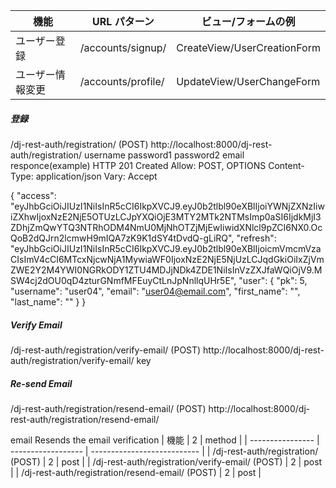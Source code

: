 
| 機能             | URL パターン       | ビュー/フォームの例         |
| ---------------- | ------------------ | --------------------------- |
| ユーザー登録     | /accounts/signup/  | CreateView/UserCreationForm |
| ユーザー情報変更 | /accounts/profile/ | UpdateView/UserChangeForm   |

##### 登録
/dj-rest-auth/registration/ (POST)
http://localhost:8000/dj-rest-auth/registration/
username
password1
password2
email
responce(example)
HTTP 201 Created
Allow: POST, OPTIONS
Content-Type: application/json
Vary: Accept

{
    "access": "eyJhbGciOiJIUzI1NiIsInR5cCI6IkpXVCJ9.eyJ0b2tlbl90eXBlIjoiYWNjZXNzIiwiZXhwIjoxNzE2NjE5OTUzLCJpYXQiOjE3MTY2MTk2NTMsImp0aSI6IjdkMjI3ZDhjZmQwYTQ3NTRhODM4NmU0MjNhOTZjMjEwIiwidXNlcl9pZCI6NX0.OcQoB2dQJrn2lcmwH9mIQA7zK9K1dSY4tDvdQ-gLiRQ",
    "refresh": "eyJhbGciOiJIUzI1NiIsInR5cCI6IkpXVCJ9.eyJ0b2tlbl90eXBlIjoicmVmcmVzaCIsImV4cCI6MTcxNjcwNjA1MywiaWF0IjoxNzE2NjE5NjUzLCJqdGkiOiIxZjVmZWE2Y2M4YWI0NGRkODY1ZTU4MDJjNDk4ZDE1NiIsInVzZXJfaWQiOjV9.MSW4cj2dOU0qD4zturGNmfMFEuyCtLnJpNnllqUHr5E",
    "user": {
        "pk": 5,
        "username": "user04",
        "email": "user04@email.com",
        "first_name": "",
        "last_name": ""
    }
}

##### Verify Email
/dj-rest-auth/registration/verify-email/ (POST)
http://localhost:8000/dj-rest-auth/registration/verify-email/
key

##### Re-send Email
/dj-rest-auth/registration/resend-email/ (POST)
http://localhost:8000/dj-rest-auth/registration/resend-email/

email
Resends the email verification
| 機能 | 2 | method |
| ---------------- | ------------------ | --------------------------- |
| /dj-rest-auth/registration/ (POST) | 2 | post |
| /dj-rest-auth/registration/verify-email/ (POST) | 2 | post |
| /dj-rest-auth/registration/resend-email/ (POST) | 2 | post |

